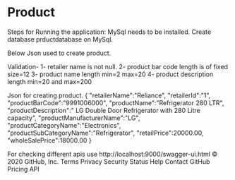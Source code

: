 # Product


Steps for Running the application:
MySql needs to be installed.
Create database prductdatabase on MySql.


Below Json used to create product.

Validation-
1- retailer name is not null.
2- product bar code length is of fixed size=12
3- product name length min=2 max=20
4- product description length min=20 and max=200



 Json for creating product.
{
	"retailerName":"Reliance",
	"retailerId":"1",
	"productBarCode":"9991006000",
	"productName":"Refrigerator 280 LTR",
	"productDescription":" LG Double Door Refrigerator with 280 Litre capacity",
	"productManufacturerName":"LG",
    "productCategoryName":"Electronics",
	"productSubCategoryName":"Refrigerator",
	"retailPrice":20000.00,
	"wholeSalePrice":18000.00
}


For checking different apis use
http://localhost:9000/swagger-ui.html
© 2020 GitHub, Inc.
Terms
Privacy
Security
Status
Help
Contact GitHub
Pricing
API
